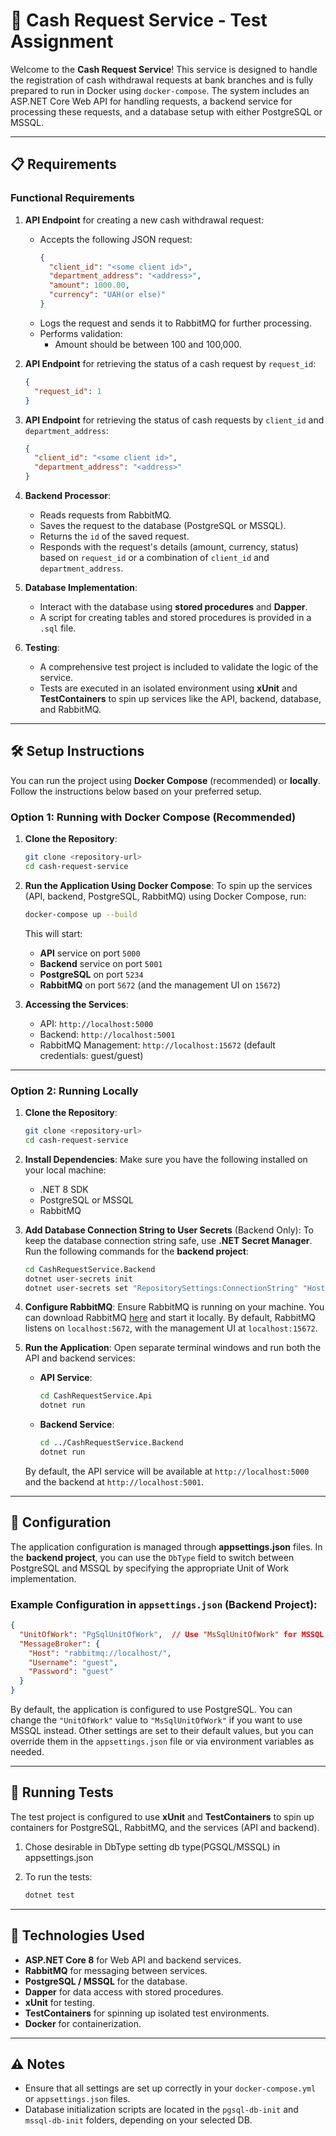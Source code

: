 # 🏦 Cash Request Service - Test Assignment

Welcome to the **Cash Request Service**! This service is designed to handle the registration of cash withdrawal requests at bank branches and is fully prepared to run in Docker using `docker-compose`. The system includes an ASP.NET Core Web API for handling requests, a backend service for processing these requests, and a database setup with either PostgreSQL or MSSQL.

---

## 📋 Requirements

### Functional Requirements

1. **API Endpoint** for creating a new cash withdrawal request:
   - Accepts the following JSON request:
     ```json
     {
       "client_id": "<some client id>",
       "department_address": "<address>",
       "amount": 1000.00,
       "currency": "UAH(or else)"
     }
     ```
   - Logs the request and sends it to RabbitMQ for further processing.
   - Performs validation: 
     - Amount should be between 100 and 100,000.
   
2. **API Endpoint** for retrieving the status of a cash request by `request_id`:
   ```json
   {
     "request_id": 1
   }
   ```

3. **API Endpoint** for retrieving the status of cash requests by `client_id` and `department_address`:
   ```json
   {
     "client_id": "<some client id>",
     "department_address": "<address>"
   }
   ```

4. **Backend Processor**:
   - Reads requests from RabbitMQ.
   - Saves the request to the database (PostgreSQL or MSSQL).
   - Returns the `id` of the saved request.
   - Responds with the request's details (amount, currency, status) based on `request_id` or a combination of `client_id` and `department_address`.

5. **Database Implementation**:
   - Interact with the database using **stored procedures** and **Dapper**.
   - A script for creating tables and stored procedures is provided in a `.sql` file.

6. **Testing**:
   - A comprehensive test project is included to validate the logic of the service.
   - Tests are executed in an isolated environment using **xUnit** and **TestContainers** to spin up services like the API, backend, database, and RabbitMQ.

---
## 🛠️ Setup Instructions

You can run the project using **Docker Compose** (recommended) or **locally**. Follow the instructions below based on your preferred setup.

### Option 1: Running with Docker Compose (Recommended)

1. **Clone the Repository**:
   ```bash
   git clone <repository-url>
   cd cash-request-service
   ```

2. **Run the Application Using Docker Compose**:
   To spin up the services (API, backend, PostgreSQL, RabbitMQ) using Docker Compose, run:
   ```bash
   docker-compose up --build
   ```

   This will start:
   - **API** service on port `5000`
   - **Backend** service on port `5001`
   - **PostgreSQL** on port `5234`
   - **RabbitMQ** on port `5672` (and the management UI on `15672`)

4. **Accessing the Services**:
   - API: `http://localhost:5000`
   - Backend: `http://localhost:5001`
   - RabbitMQ Management: `http://localhost:15672` (default credentials: guest/guest)

---

### Option 2: Running Locally

1. **Clone the Repository**:
   ```bash
   git clone <repository-url>
   cd cash-request-service
   ```

2. **Install Dependencies**:
   Make sure you have the following installed on your local machine:
   - .NET 8 SDK
   - PostgreSQL or MSSQL
   - RabbitMQ

3. **Add Database Connection String to User Secrets** (Backend Only):
   To keep the database connection string safe, use **.NET Secret Manager**. Run the following commands for the **backend project**:

   ```bash
   cd CashRequestService.Backend
   dotnet user-secrets init
   dotnet user-secrets set "RepositorySettings:ConnectionString" "Host=your_host;Database=your_db;Username=your_user;Password=your_password"
   ```

4. **Configure RabbitMQ**:
   Ensure RabbitMQ is running on your machine. You can download RabbitMQ [here](https://www.rabbitmq.com/download.html) and start it locally. By default, RabbitMQ listens on `localhost:5672`, with the management UI at `localhost:15672`.

5. **Run the Application**:
   Open separate terminal windows and run both the API and backend services:

   - **API Service**:
     ```bash
     cd CashRequestService.Api
     dotnet run
     ```

   - **Backend Service**:
     ```bash
     cd ../CashRequestService.Backend
     dotnet run
     ```

   By default, the API service will be available at `http://localhost:5000` and the backend at `http://localhost:5001`.

---

## 🔧 Configuration

The application configuration is managed through **appsettings.json** files. In the **backend project**, you can use the `DbType` field to switch between PostgreSQL and MSSQL by specifying the appropriate Unit of Work implementation.

### Example Configuration in `appsettings.json` (Backend Project):

```json
{
  "UnitOfWork": "PgSqlUnitOfWork",  // Use "MsSqlUnitOfWork" for MSSQL
  "MessageBroker": {
    "Host": "rabbitmq://localhost/",
    "Username": "guest",
    "Password": "guest"
  }
}
```

By default, the application is configured to use PostgreSQL. You can change the `"UnitOfWork"` value to `"MsSqlUnitOfWork"` if you want to use MSSQL instead. Other settings are set to their default values, but you can override them in the `appsettings.json` file or via environment variables as needed.


---

## 🧪 Running Tests

The test project is configured to use **xUnit** and **TestContainers** to spin up containers for PostgreSQL, RabbitMQ, and the services (API and backend). 

1. Chose desirable in DbType setting db type(PGSQL/MSSQL) in appsettings.json

2. To run the tests:
   ```bash
   dotnet test
   ```
---


## 🚀 Technologies Used

- **ASP.NET Core 8** for Web API and backend services.
- **RabbitMQ** for messaging between services.
- **PostgreSQL / MSSQL** for the database.
- **Dapper** for data access with stored procedures.
- **xUnit** for testing.
- **TestContainers** for spinning up isolated test environments.
- **Docker** for containerization.

---

## ⚠️ Notes

- Ensure that all settings are set up correctly in your `docker-compose.yml` or `appsettings.json` files.
- Database initialization scripts are located in the `pgsql-db-init` and `mssql-db-init` folders, depending on your selected DB.
